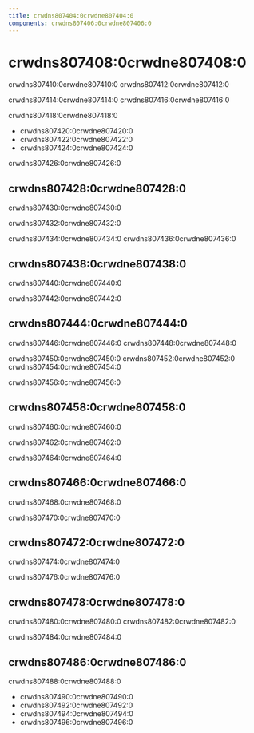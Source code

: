 ```yaml
---
title: crwdns807404:0crwdne807404:0
components: crwdns807406:0crwdne807406:0
---
```

# crwdns807408:0crwdne807408:0

<p class="description">crwdns807410:0crwdne807410:0 crwdns807412:0crwdne807412:0</p>

crwdns807414:0crwdne807414:0 crwdns807416:0crwdne807416:0

crwdns807418:0crwdne807418:0

- crwdns807420:0crwdne807420:0
- crwdns807422:0crwdne807422:0
- crwdns807424:0crwdne807424:0

crwdns807426:0crwdne807426:0

## crwdns807428:0crwdne807428:0

crwdns807430:0crwdne807430:0

crwdns807432:0crwdne807432:0

crwdns807434:0crwdne807434:0 crwdns807436:0crwdne807436:0

## crwdns807438:0crwdne807438:0

crwdns807440:0crwdne807440:0

crwdns807442:0crwdne807442:0

## crwdns807444:0crwdne807444:0

crwdns807446:0crwdne807446:0 crwdns807448:0crwdne807448:0

crwdns807450:0crwdne807450:0 crwdns807452:0crwdne807452:0 crwdns807454:0crwdne807454:0

crwdns807456:0crwdne807456:0

## crwdns807458:0crwdne807458:0

crwdns807460:0crwdne807460:0

crwdns807462:0crwdne807462:0

crwdns807464:0crwdne807464:0

## crwdns807466:0crwdne807466:0

crwdns807468:0crwdne807468:0

crwdns807470:0crwdne807470:0

## crwdns807472:0crwdne807472:0

crwdns807474:0crwdne807474:0

crwdns807476:0crwdne807476:0

## crwdns807478:0crwdne807478:0

crwdns807480:0crwdne807480:0 crwdns807482:0crwdne807482:0

crwdns807484:0crwdne807484:0

## crwdns807486:0crwdne807486:0

crwdns807488:0crwdne807488:0

- crwdns807490:0crwdne807490:0
- crwdns807492:0crwdne807492:0
- crwdns807494:0crwdne807494:0
- crwdns807496:0crwdne807496:0
